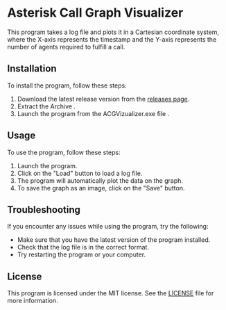 # Asterisk Call Graph Visualizer

This program takes a log file and plots it in a Cartesian coordinate system, where the X-axis represents the timestamp and the Y-axis represents the number of agents required to fulfill a call.

## Installation

To install the program, follow these steps:

1. Download the latest release version from the [releases page](https://github.com/CSpactolutions/ACGVizualizer/releases/).
2. Extract the Archive .
3. Launch the program from the ACGVizualizer.exe file .

## Usage

To use the program, follow these steps:

1. Launch the program.
2. Click on the "Load" button to load a log file.
3. The program will automatically plot the data on the graph.
4. To save the graph as an image, click on the "Save" button.

## Troubleshooting

If you encounter any issues while using the program, try the following:

- Make sure that you have the latest version of the program installed.
- Check that the log file is in the correct format.
- Try restarting the program or your computer.

## License

This program is licensed under the MIT license. See the [LICENSE](./LICENSE) file for more information.

